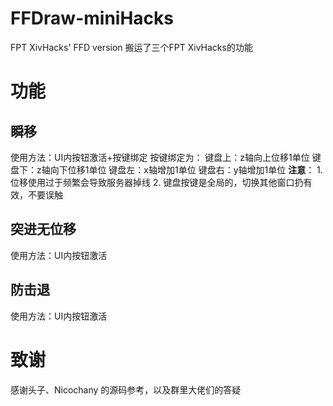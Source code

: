 # FFDraw-miniHacks
FPT XivHacks' FFD version 
搬运了三个FPT XivHacks的功能
# 功能
## 瞬移
使用方法：UI内按钮激活+按键绑定
按键绑定为：
键盘上：z轴向上位移1单位
键盘下：z轴向下位移1单位
键盘左：x轴增加1单位
键盘右：y轴增加1单位
**注意**：
    1. 位移使用过于频繁会导致服务器掉线
    2. 键盘按键是全局的，切换其他窗口扔有效，不要误触
## 突进无位移
使用方法：UI内按钮激活
## 防击退
使用方法：UI内按钮激活


# 致谢
感谢头子、Nicochany 的源码参考，以及群里大佬们的答疑
